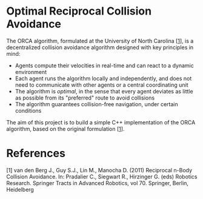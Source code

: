 # Optimal Reciprocal Collision Avoidance

The ORCA algorithm, formulated at the University of North Carolina [<a href='#ref-1'>1</a>], is a decentralized collision avoidance algorithm designed with key principles in mind:

- Agents compute their velocities in real-time and can react to a dynamic environment
- Each agent runs the algorithm locally and independently, and does not need to communicate with other agents or a central coordinating unit
- The algorithm is *optimal*, in the sense that every agent deviates as little as possible from its "preferred" route to avoid collisions
- The algorithm guarantees collision-free navigation, under certain conditions

The aim of this project is to build a simple C++ implementation of the ORCA algorithm, based on the original formulation [<a href='#ref-1'>1</a>].

# References

<p id='ref-1'>[1] van den Berg J., Guy S.J., Lin M., Manocha D. (2011) Reciprocal n-Body Collision Avoidance. In: Pradalier C., Siegwart R., Hirzinger G. (eds) Robotics Research. Springer Tracts in Advanced Robotics, vol 70. Springer, Berlin, Heidelberg</p>
